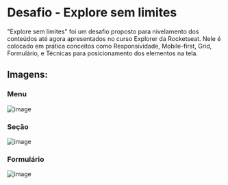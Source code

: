 # Desafio - Explore sem limites

"Explore sem limites" foi um desafio proposto para nivelamento dos conteúdos até agora apresentados no curso Explorer da Rocketseat.
Nele é colocado em prática conceitos como Responsividade, Mobile-first, Grid, Formulário, e Técnicas para posicionamento dos elementos na tela.

## Imagens:

### Menu
![image](https://github.com/progmesquita/desafio-explore-sem-limites/assets/121181562/b11539cb-9af3-4ae5-8f3a-14cb4faea113)

### Seção
![image](https://github.com/progmesquita/desafio-explore-sem-limites/assets/121181562/68e2ee06-a1a6-4800-803a-5092894a5916)

### Formulário
![image](https://github.com/progmesquita/desafio-explore-sem-limites/assets/121181562/b8b128ba-606f-4854-9116-f3f9d8eb37ee)
